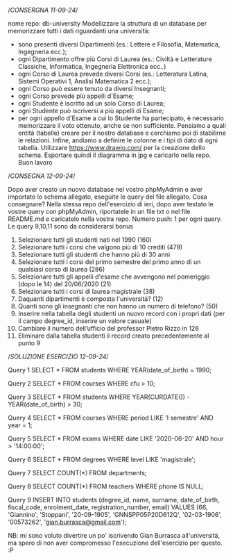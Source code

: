 /*CONSERGNA 11-09-24*/

nome repo: db-university
Modellizzare la struttura di un database per memorizzare tutti i dati riguardanti una università:
- sono presenti diversi Dipartimenti (es.: Lettere e Filosofia, Matematica, Ingegneria ecc.);
- ogni Dipartimento offre più Corsi di Laurea (es.: Civiltà e Letterature Classiche, Informatica, Ingegneria Elettronica ecc..)
- ogni Corso di Laurea prevede diversi Corsi (es.: Letteratura Latina, Sistemi Operativi 1, Analisi Matematica 2 ecc.);
- ogni Corso può essere tenuto da diversi Insegnanti;
- ogni Corso prevede più appelli d'Esame;
- ogni Studente è iscritto ad un solo Corso di Laurea;
- ogni Studente può iscriversi a più appelli di Esame;
- per ogni appello d'Esame a cui lo Studente ha partecipato, è necessario memorizzare il voto ottenuto, anche se non sufficiente.
Pensiamo a quali entità (tabelle) creare per il nostro database e cerchiamo poi di stabilirne le relazioni. Infine, andiamo a definire le colonne e i tipi di dato di ogni tabella.
Utilizzare https://www.drawio.com/ per la creazione dello schema.
Esportare quindi il diagramma in jpg e caricarlo nella repo.
Buon lavoro

/*CONSEGNA 12-09-24*/

Dopo aver creato un nuovo database nel vostro phpMyAdmin e aver importato lo schema allegato, eseguite le query del file allegato.
Cosa consegnare? Nella stessa repo dell'esercizio di ieri, dopo aver testato le vostre query con phpMyAdmin, riportatele in un file txt o nel file README.md e caricatelo nella vostra repo.
Numero push: 1 per ogni query.
Le query 9,10,11 sono da considerarsi bonus

1. Selezionare tutti gli studenti nati nel 1990 (160)
2. Selezionare tutti i corsi che valgono più di 10 crediti (479)
3. Selezionare tutti gli studenti che hanno più di 30 anni
4. Selezionare tutti i corsi del primo semestre del primo anno di un qualsiasi corso di
    laurea (286)
5. Selezionare tutti gli appelli d'esame che avvengono nel pomeriggio (dopo le 14) del
    20/06/2020 (21)
6. Selezionare tutti i corsi di laurea magistrale (38)
7. Daquanti dipartimenti è composta l'università? (12)
8. Quanti sono gli insegnanti che non hanno un numero di telefono? (50)
9. Inserire nella tabella degli studenti un nuovo record con i propri dati (per il campo
    degree_id, inserire un valore casuale)
10. Cambiare il numero dell’ufficio del professor Pietro Rizzo in 126
11. Eliminare dalla tabella studenti il record creato precedentemente al punto 9

/*SOLUZIONE ESERCIZIO 12-09-24*/


Query 1
SELECT * FROM students WHERE YEAR(date_of_birth) = 1990;


Query 2
SELECT * FROM courses WHERE cfu > 10;


Query 3
SELECT * FROM students WHERE YEAR(CURDATE()) - YEAR(date_of_birth) > 30;


Query 4
SELECT * FROM courses WHERE period LIKE 'I semestre' AND year = 1;

Query 5
SELECT * FROM exams WHERE date LIKE '2020-06-20' AND hour > '14:00:00';

Query 6
SELECT * FROM degrees WHERE level LIKE 'magistrale';

Query 7
SELECT COUNT(*) FROM departments;

Query 8
SELECT COUNT(*) FROM teachers WHERE phone IS NULL;

Query 9 
INSERT INTO students (degree_id, name, surname, date_of_birth, fiscal_code, enrolment_date, registration_number, email) VALUES (66, 'Giannino', 'Stoppani', '20-09-1905', 'GNNSPP05P20D612Q', '02-03-1906', '00573262', 'gian.burrasca@gmail.com');

NB: mi sono voluto divertire un po' iscrivendo Gian Burrasca all'università, ma spero di non aver compromesso l'esecuzione dell'esercizio per questo. :P